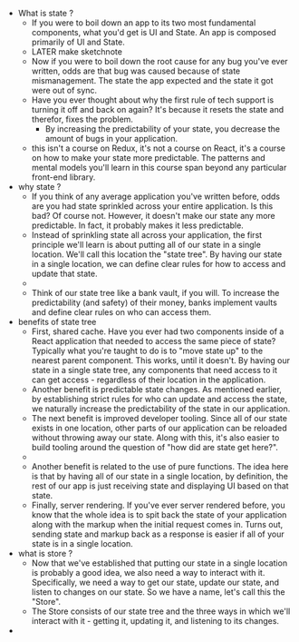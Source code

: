 - What is state ?
	- If you were to boil down an app to its two most fundamental components, what you'd get is UI and State. An app is composed primarily of UI and State.
	- LATER  make sketchnote
	- Now if you were to boil down the root cause for any bug you've ever written, odds are that bug was caused because of state mismanagement. The state the app expected and the state it got were out of sync.
	- Have you ever thought about why the first rule of tech support is turning it off and back on again? It's because it resets the state and therefor, fixes the problem.
		- By increasing the predictability of your state, you decrease the amount of bugs in your application.
	- this isn't a course on Redux, it's not a course on React, it's a course on how to make your state more predictable. The patterns and mental models you'll learn in this course span beyond any particular front-end library.
- why state ?
	- If you think of any average application you've written before, odds are you had state sprinkled across your entire application. Is this bad? Of course not. However, it doesn't make our state any more predictable. In fact, it probably makes it less predictable.
	- Instead of sprinkling state all across your application, the first principle we'll learn is about putting all of our state in a single location. We'll call this location the "state tree". By having our state in a single location, we can define clear rules for how to access and update that state.
	-
	- Think of our state tree like a bank vault, if you will. To increase the predictability (and safety) of their money, banks implement vaults and define clear rules on who can access them.
- benefits of state tree
	- First, shared cache. Have you ever had two components inside of a React application that needed to access the same piece of state? Typically what you're taught to do is to "move state up" to the nearest parent component. This works, until it doesn't. By having our state in a single state tree, any components that need access to it can get access - regardless of their location in the application.
	- Another benefit is predictable state changes. As mentioned earlier, by establishing strict rules for who can update and access the state, we naturally increase the predictability of the state in our application.
	- The next benefit is improved developer tooling. Since all of our state exists in one location, other parts of our application can be reloaded without throwing away our state. Along with this, it's also easier to build tooling around the question of "how did are state get here?".
	-
	- Another benefit is related to the use of pure functions. The idea here is that by having all of our state in a single location, by definition, the rest of our app is just receiving state and displaying UI based on that state.
	- Finally, server rendering. If you've ever server rendered before, you know that the whole idea is to spit back the state of your application along with the markup when the initial request comes in. Turns out, sending state and markup back as a response is easier if all of your state is in a single location.
- what is store ?
	- Now that we've established that putting our state in a single location is probably a good idea, we also need a way to interact with it. Specifically, we need a way to get our state, update our state, and listen to changes on our state. So we have a name, let's call this the "Store".
	- The Store consists of our state tree and the three ways in which we'll interact with it - getting it, updating it, and listening to its changes.
-